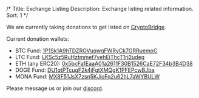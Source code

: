 /*
Title: Exchange Listing
Description: Exchange listing related information.
Sort: 1
*/

We are currently taking donations to get listed on [CryptoBridge](https://crypto-bridge.org/).

Current donation wallets:
* BTC Fund: [1P1Sk1A9hTDZRGVuqwgFWRyCk7GRRuemoC](https://blockexplorer.com/address/1P1Sk1A9hTDZRGVuqwgFWRyCk7GRRuemoC)
* LTC Fund: [LKSc5z5RuHztmmef7vehEiThcT1rj2udeg](https://live.blockcypher.com/ltc/address/LKSc5z5RuHztmmef7vehEiThcT1rj2udeg/)
* ETH (any ERC20): [0x5bcFa1EaaA01a2611F30B1526CaE72F34b3B4D38](https://etherscan.io/address/0x5bcFa1EaaA01a2611F30B1526CaE72F34b3B4D38)
* DOGE Fund: [DU1qtPTcugF2k4jFgtXMQgK1PFEPcwBJba](https://dogechain.info/address/DU1qtPTcugF2k4jFgtXMQgK1PFEPcwBJba)
* MONA Fund: [MX8F51JsX7zsn5KJioFq2u62hL7aWYBULW](https://mona.chainsight.info/address/MX8F51JsX7zsn5KJioFq2u62hL7aWYBULW)

Please message us or join our [discord](https://discord.gg/KbqeYzU).

